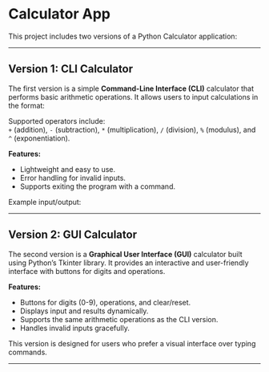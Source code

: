 # Calculator App

This project includes two versions of a Python Calculator application:

---

## Version 1: CLI Calculator

The first version is a simple **Command-Line Interface (CLI)** calculator that performs basic arithmetic operations. It allows users to input calculations in the format:


Supported operators include:  
`+` (addition), `-` (subtraction), `*` (multiplication), `/` (division), `%` (modulus), and `^` (exponentiation).

**Features:**
- Lightweight and easy to use.
- Error handling for invalid inputs.
- Supports exiting the program with a command.

Example input/output:

---

## Version 2: GUI Calculator

The second version is a **Graphical User Interface (GUI)** calculator built using Python’s Tkinter library. It provides an interactive and user-friendly interface with buttons for digits and operations.

**Features:**
- Buttons for digits (0-9), operations, and clear/reset.
- Displays input and results dynamically.
- Supports the same arithmetic operations as the CLI version.
- Handles invalid inputs gracefully.

This version is designed for users who prefer a visual interface over typing commands.

---




